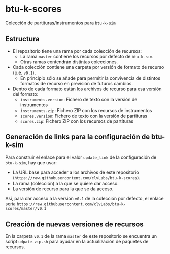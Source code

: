 # btu-k-scores

Colección de partituras/instrumentos para `btu-k-sim`

## Estructura

* El repositorio tiene una rama por cada colección de recursos:
  * La rama `master` contiene los recursos por defecto de `btu-k-sim`.
  * Otras ramas contendrán distintas colecciones.
* Cada colección contiene una carpeta por versión de formato de recurso (p.e. `v0.1`).
  * En principio sólo se añade para permitir la convivencia de distintos formatos de recurso en previsión de futuros cambios.
* Dentro de cada formato están los archivos de recurso para esa versión del formato:
  * `instruments.version`: Fichero de texto con la versión de instrumentos
  * `instruments.zip`: Fichero ZIP con los recursos de instrumentos
  * `scores.version`: Fichero de texto con la versión de partituras
  * `scores.zip`: Fichero ZIP con los recursos de partituras

## Generación de links para la configuración de btu-k-sim

Para construir el enlace para el valor `update_link` de la configuración de `btu-k-sim`, hay que usar:

  * La URL base para acceder a los archivos de este repositorio (`https://raw.githubusercontent.com/clvLabs/btu-k-scores`).
  * La rama (colección) a la que se quiere dar acceso.
  * La versión de recurso para la que se da acceso.

Así, para dar acceso a la versión `v0.1` de la colección por defecto, el enlace sería `https://raw.githubusercontent.com/clvLabs/btu-k-scores/master/v0.1`

## Creación de nuevas versiones de recursos

En la carpeta `v0.1` de la rama `master` de este repositorio se encuentra un script `udpate-zip.sh` para ayudar en la actualización de paquetes de recursos.
